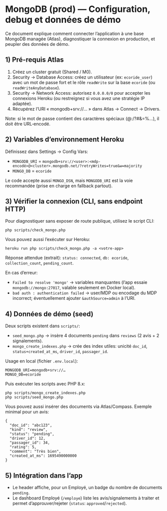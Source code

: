 # MongoDB (prod) — Configuration, debug et données de démo

Ce document explique comment connecter l’application à une base MongoDB managée (Atlas), diagnostiquer la connexion en production, et peupler des données de démo.

## 1) Pré-requis Atlas

1. Créez un cluster gratuit (Shared / M0).
2. Security → Database Access: créez un utilisateur (ex: `ecoride_user`) avec un mot de passe fort et le rôle `readWrite` sur la base `ecoride` (ou `readWriteAnyDatabase`).
3. Security → Network Access: autorisez `0.0.0.0/0` pour accepter les connexions Heroku (ou restreignez si vous avez une stratégie IP adaptée).
4. Récupérez l’URI « mongodb+srv://… » dans Atlas → Connect → Drivers.

Note: si le mot de passe contient des caractères spéciaux (@:/?#&=%…), il doit être URL‑encodé.

## 2) Variables d’environnement Heroku

Définissez dans Settings → Config Vars:

-   `MONGODB_URI` = `mongodb+srv://<user>:<mdp-encodé>@<cluster>.mongodb.net/?retryWrites=true&w=majority`
-   `MONGO_DB` = `ecoride`

Le code accepte aussi `MONGO_DSN`, mais `MONGODB_URI` est la voie recommandée (prise en charge en fallback partout).

## 3) Vérifier la connexion (CLI, sans endpoint HTTP)

Pour diagnostiquer sans exposer de route publique, utilisez le script CLI:

```
php scripts/check_mongo.php
```

Vous pouvez aussi l’exécuter sur Heroku:

```
heroku run php scripts/check_mongo.php -a <votre-app>
```

Réponse attendue (extrait): `status: connected`, `db: ecoride`, `collection_count`, `pending_count`.

En cas d’erreur:

-   `Failed to resolve 'mongo'` → variables manquantes (l’app essaie `mongodb://mongo:27017`, valable seulement en Docker local).
-   `bad auth : authentication failed` → user/MDP ou encodage du MDP incorrect; éventuellement ajouter `&authSource=admin` à l’URI.

## 4) Données de démo (seed)

Deux scripts existent dans `scripts/`:

-   `seed_mongo.php` → insère 4 documents `pending` dans `reviews` (2 avis + 2 signalements).
-   `mongo_create_indexes.php` → crée des index utiles: unicité `doc_id`, `status+created_at_ms`, `driver_id`, `passager_id`.

Usage en local (fichier `.env.local`):

```
MONGODB_URI=mongodb+srv://…
MONGO_DB=ecoride
```

Puis exécuter les scripts avec PHP 8.x:

```
php scripts/mongo_create_indexes.php
php scripts/seed_mongo.php
```

Vous pouvez aussi insérer des documents via Atlas/Compass. Exemple minimal pour un avis:

```
{
  "doc_id": "abc123",
  "kind": "review",
  "status": "pending",
  "driver_id": 12,
  "passager_id": 34,
  "rating": 5,
  "comment": "Très bien",
  "created_at_ms": 1695490000000
}
```

## 5) Intégration dans l’app

-   Le header affiche, pour un Employé, un badge du nombre de documents `pending`.
-   Le dashboard Employé (`/employe`) liste les avis/signalements à traiter et permet d’approuver/rejeter (`status`: `approved`/`rejected`).
